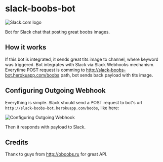 slack-boobs-bot
======
![Slack.com logo](https://slack.global.ssl.fastly.net/8872/img/landing_slack_hash_wordmark_logo.png "Slack.com")

Bot for Slack chat that posting great boobs images.


How it works
---

If this bot is integrated, it sends great tits image to channel, where keyword was triggered.
Bot integrates with Slack via Slack Webhooks mechanism.
Everytime POST request is comming to http://slack-boobs-bot.herokuapp.com/boobs path, bot sends back payload with tits image.


Configuring Outgoing Webhook
---

Everything is simple. Slack should send a POST request to bot's url ```http://slack-boobs-bot.herokuapp.com/boobs```, like here:

![Configuring Outgoing Webhook](http://s3.postimg.org/j185vokqb/Screenshot_2014_04_26_13_13_50.png "Configuring Outgoing Webhook")

Then it responds with payload to Slack.

Credits
---

Thanx to guys from http://oboobs.ru for great API.
